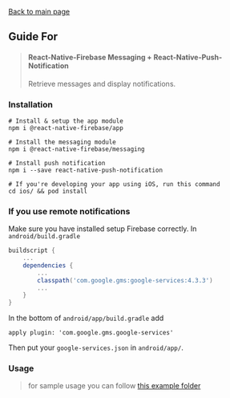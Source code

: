 [Back to main page](../readme.md)

## Guide For

> #### React-Native-Firebase Messaging + React-Native-Push-Notification
> Retrieve messages and display notifications.

### Installation
```
# Install & setup the app module
npm i @react-native-firebase/app

# Install the messaging module
npm i @react-native-firebase/messaging

# Install push notification
npm i --save react-native-push-notification

# If you're developing your app using iOS, run this command
cd ios/ && pod install
```

### If you use remote notifications
Make sure you have installed setup Firebase correctly.
In ``` android/build.gradle ```
```gradle
buildscript {
    ...
    dependencies {
        ...
        classpath('com.google.gms:google-services:4.3.3')
        ...
    }
}
```
In the bottom of ``` android/app/build.gradle ``` add
```
apply plugin: 'com.google.gms.google-services'
```
Then put your ```google-services.json``` in ```android/app/```.

### Usage
>for sample usage you can follow [this example folder](./example)
